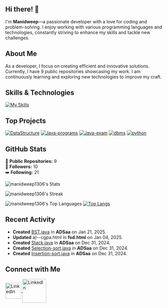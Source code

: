 ## Hi there! 👋

I'm **Manidweep**—a passionate developer with a love for coding and problem-solving. I enjoy working with various programming languages and technologies, constantly striving to enhance my skills and tackle new challenges.

## About Me

As a developer, I focus on creating efficient and innovative solutions. Currently, I have 9 public repositories showcasing my work. I am continuously learning and exploring new technologies to improve my craft.

## Skills & Technologies

[![My Skills](https://skillicons.dev/icons?i=html,css,js,py,nodejs,github&perline=8)](https://skillicons.dev)

## Top Projects

[![DataStructure](https://github-readme-stats.vercel.app/api/pin/?username=manidweep1306&repo=DataStructure&theme=dark)](https://github.com/manidweep1306/DataStructure)
[![Java-programs](https://github-readme-stats.vercel.app/api/pin/?username=manidweep1306&repo=Java-programs&theme=dark)](https://github.com/manidweep1306/Java-programs)
[![Java-exam](https://github-readme-stats.vercel.app/api/pin/?username=manidweep1306&repo=Java-exam&theme=dark)](https://github.com/manidweep1306/Java-exam)
[![dbms](https://github-readme-stats.vercel.app/api/pin/?username=manidweep1306&repo=dbms&theme=dark)](https://github.com/manidweep1306/dbms)
[![python](https://github-readme-stats.vercel.app/api/pin/?username=manidweep1306&repo=python&theme=dark)](https://github.com/manidweep1306/python)

## GitHub Stats
🌟 **Public Repositories:** 9  
👥 **Followers:** 10  
➡️ **Following:** 21  

![manidweep1306's Stats](https://github-readme-stats.vercel.app/api?username=manidweep1306&theme=midnight-purple&show_icons=true&hide_border=true&count_private=true)

![manidweep1306's Streak](https://github-readme-streak-stats.herokuapp.com/?user=manidweep1306&theme=midnight-purple&hide_border=true)

![manidweep1306's Top Languages](https://github-readme-stats.vercel.app/api/top-langs/?username=manidweep1306&theme=midnight-purple&show_icons=true&hide_border=true&layout=compact)
[![Top Langs](https://github-readme-stats.vercel.app/api/top-langs/?username=manidweep1306&layout=compact&theme=dark)](https://github.com/anuraghazra/github-readme-stats)

## Recent Activity

- **Created** [BST.java](https://github.com/manidweep1306/ADSaa/commit/0206912de0d69074b8b03b731aceae0cc504945e) in **ADSaa** on Jan 21, 2025.
- **Updated** a)--cgpa.html in **fsd.html** on Jan 04, 2025.
- **Created** [Stack.java](https://github.com/manidweep1306/ADSaa/commit/c2ae762d2850e896d17d15a7b573c640c97031c3) in **ADSaa** on Dec 31, 2024.
- **Created** [Selection-sort.java](https://github.com/manidweep1306/ADSaa/commit/de603e10ce9519bcd8db3b756d1142c2b19cfb43) in **ADSaa** on Dec 31, 2024.
- **Created** [Insertion-sort.java](https://github.com/manidweep1306/ADSaa/commit/1e75166fd26edf90bbe5ad6184f696b32436f9e9) in **ADSaa** on Dec 31, 2024.

## Connect with Me

<a href="https://www.linkedin.com/in/manidweep-yarabarla-282a952b7" target="_blank">
    <img align="center" src="https://cdn.worldvectorlogo.com/logos/linkedin-icon-3.svg" alt="LinkedIn" height="50" width="50">
  </a>
<a href="https://www.hackerrank.com/profile/23pa1a05o7" target="_blank">
    <img align="center" src="https://cdn.worldvectorlogo.com/logos/hackerrank.svg" alt="LinkedIn" height="75" width="75">
  </a>
